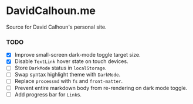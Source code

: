 # DavidCalhoun.me

Source for David Calhoun's personal site.

### TODO
- [x] Improve small-screen dark-mode toggle target size.
- [x] Disable `TextLink` hover state on touch devices.
- [ ] Store `DarkMode` status in `localStorage`.
- [ ] Swap syntax highlight theme with `DarkMode`.
- [ ] Replace `processmd` with `fs` and `front-matter`.
- [ ] Prevent entire markdown body from re-rendering on dark mode toggle.
- [ ] Add progress bar for `Link`s.
